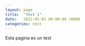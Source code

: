 ```yaml
---
layout: page
title:  "Test 1"
date:   2022-05-01 00:00:00 +0000
categories: test
---
```


Esta pagina es un test 